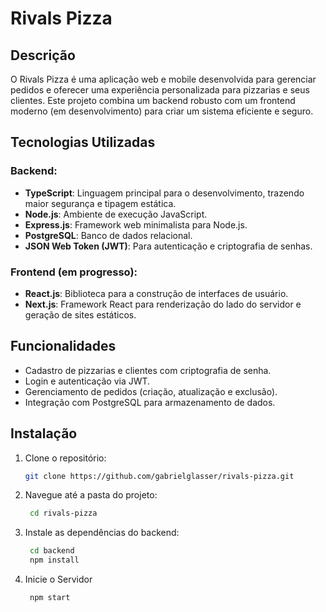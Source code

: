 # Rivals Pizza

## Descrição
O Rivals Pizza é uma aplicação web e mobile desenvolvida para gerenciar pedidos e oferecer uma experiência personalizada para pizzarias e seus clientes. Este projeto combina um backend robusto com um frontend moderno (em desenvolvimento) para criar um sistema eficiente e seguro.

## Tecnologias Utilizadas
### Backend:
- **TypeScript**: Linguagem principal para o desenvolvimento, trazendo maior segurança e tipagem estática.
- **Node.js**: Ambiente de execução JavaScript.
- **Express.js**: Framework web minimalista para Node.js.
- **PostgreSQL**: Banco de dados relacional.
- **JSON Web Token (JWT)**: Para autenticação e criptografia de senhas.

### Frontend (em progresso):
- **React.js**: Biblioteca para a construção de interfaces de usuário.
- **Next.js**: Framework React para renderização do lado do servidor e geração de sites estáticos.

## Funcionalidades
- Cadastro de pizzarias e clientes com criptografia de senha.
- Login e autenticação via JWT.
- Gerenciamento de pedidos (criação, atualização e exclusão).
- Integração com PostgreSQL para armazenamento de dados.

## Instalação
1. Clone o repositório:
   ```bash
   git clone https://github.com/gabrielglasser/rivals-pizza.git
2. Navegue até a pasta do projeto:
   ```bash
    cd rivals-pizza

3. Instale as dependências do backend:
   ```bash
    cd backend
    npm install

4. Inicie o Servidor
   ```bash
    npm start

